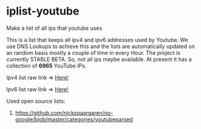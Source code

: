 # iplist-youtube
Make a list of all ips that youtube uses

This is a list that keeps all ipv4 and ipv6 addresses used by Youtube. We use
DNS Lookups to achieve this and the lists are automatically updated on an random
basis mostly a couple of time in every Hour. The project is currently STABLE
BETA. So, not all ips maybe available. At present it has a collection of
**6965**
YouTube IPs.

Ipv4 list raw link => [Here!](https://raw.githubusercontent.com/touhidurrr/iplist-youtube/main/ipv4_list.txt)

Ipv6 list raw link => [Here!](https://raw.githubusercontent.com/touhidurrr/iplist-youtube/main/ipv6_list.txt)

Used open source lists:
  1. https://github.com/nickspaargaren/no-google/blob/master/categories/youtubeparsed
